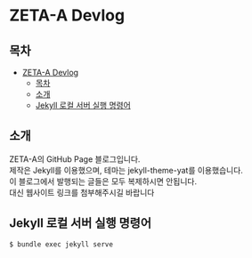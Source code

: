 # ZETA-A Devlog
## 목차
- [ZETA-A Devlog](#zeta-a-devlog)
  - [목차](#목차)
  - [소개](#소개)
  - [Jekyll 로컬 서버 실행 명령어](#jekyll-로컬-서버-실행-명령어)

## 소개
ZETA-A의 GitHub Page 블로그입니다.  
제작은 Jekyll를 이용했으며, 테마는 jekyll-theme-yat를 이용했습니다.  
이 블로그에서 발행되는 글들은 모두 복제하시면 안됩니다.  
대신 웹사이트 링크를 첨부해주시길 바랍니다

## Jekyll 로컬 서버 실행 명령어
```shell
$ bundle exec jekyll serve
```